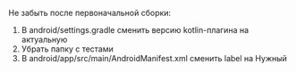 Не забыть после первоначальной сборки:
1. В android/settings.gradle сменить версию kotlin-плагина на актуальную
2. Убрать папку с тестами
3. В android/app/src/main/AndroidManifest.xml сменить label на Нужный

